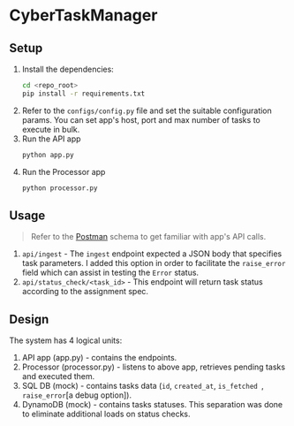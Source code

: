 # CyberTaskManager

## Setup
1. Install the dependencies:
    ```bash
    cd <repo_root>
    pip install -r requirements.txt
    ```
2. Refer to the `configs/config.py` file and set the suitable configuration
 params. You can set app's host, port and max number of tasks to execute in
  bulk.
3. Run the API app
    ```bash
    python app.py
    ```
4. Run the Processor app
    ```bash
   python processor.py
   ```
## Usage
> Refer to the [Postman](./CyberScanApp.postman_collection) schema to get
> familiar with
 app's API calls.
1. `api/ingest` - The `ingest` endpoint expected a JSON body that specifies
 task parameters. I added this option in order to facilitate the `raise_error` field which
 can assist in testing the `Error` status. 
2. `api/status_check/<task_id>` - This endpoint will return task status
 according to the assignment spec.

## Design

The system has 4 logical units:
1. API app (app.py) - contains the endpoints.
2. Processor (processor.py) - listens to above app, retrieves pending tasks
 and executed them.
2. SQL DB (mock) - contains tasks data (`id`, `created_at`, `is_fetched
`, `raise_error`\[a debug option\]).
4. DynamoDB (mock) - contains tasks statuses. This separation was done to
 eliminate additional loads on status checks.
 
   
   